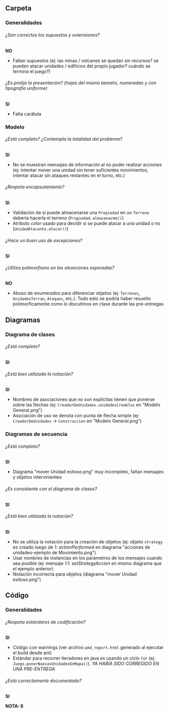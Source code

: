 ## Carpeta

### Generalidades

###### ¿Son correctos los supuestos y extensiones?
**NO**
* Faltan supuestos (ej: las minas / volcanes se quedan sin recursos? se pueden atacar unidades / edificios del propio jugador? cuándo se termina el juego?)

###### ¿Es prolija la presentación? (hojas del mismo tamaño, numeradas y con tipografía uniforme)
**SI**
* Falta carátula

### Modelo

###### ¿Está completo? ¿Contempla la totalidad del problema?
**SI**
* No se muestran mensajes de información al no poder realizar acciones (ej: intentar mover una unidad sin tener suficientes movimientos, intentar atacar sin ataques restantes en el turno, etc.)

###### ¿Respeta encapsulamiento?
**SI**
* Validación de si puede almacenarse una `Propiedad` en un `Terreno` debería hacerla el terreno (`Propiedad.almacenarme()`)
* Atributo _color_ usado para decidir si se puede atacar a una unidad o no (`UnidadAtacante.atacar()`)

###### ¿Hace un buen uso de excepciones?
**SI**

###### ¿Utiliza polimorfismo en las situaciones esperadas?
**NO**
* Abuso de enumerados para diferenciar objetos (ej: `Terrenos`, `UnidadesTerran`, `Ataques`, etc.). Todo esto se podría haber resuelto polimorficamente como lo discutimos en clase durante las pre-entregas

## Diagramas

### Diagrama de clases

###### ¿Está completo?
**SI**

###### ¿Está bien utilizada la notación?
**SI**
* Nombres de asociaciones que no son explícitas tienen que ponerse sobre las flechas (ej: `CreadorDeUnidades.unidadesCreables` en "Modelo General.png")
* Asociación de uso se denota con punta de flecha simple (ej: `CreadorDeUnidades` -> `Construccion` en "Modelo General.png")

### Diagramas de secuencia

###### ¿Está completo?
**SI**
* Diagrama "mover Unidad exitoso.png" muy incompleto, faltan mensajes y objetos intervinientes

###### ¿Es consistente con el diagrama de clases?
**SI**

###### ¿Está bien utilizada la notación?
**SI**
* No se utiliza la notación para la creación de objetos (ej: objeto `strategy` es creado luego de _1: actionPerformed_ en diagrama "acciones de unidades-ejemplo de Movimiento.png")
* Usar nombres de instancias en los parámetros de los mensajes cuando sea posible (ej: mensaje _1.1: setStrategyAccion_ en mismo diagrama que el ejemplo anterior)
* Notación incorrecta para objetos (diagrama "mover Unidad exitoso.png")


## Código

### Generalidades

###### ¿Respeta estándares de codificación?
**SI**
* Código con warnings (ver archivo `pmd_report.html` generado al ejecutar el build desde ant)
* Estándar para recorrer iteradores en java es usando un ciclo `for` (ej: `Juego.ponerNuevasUnidadesEnMapa()`). _YA HABÍA SIDO CORREGIDO EN UNA PRE-ENTREGA_

###### ¿Está correctamente documentado?
**SI**


**NOTA: 8**